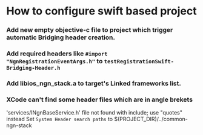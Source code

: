 #  How to configure swift based project

### Add new empty objective-c file to project which trigger automatic Bridging header creation.

### Add required headers like `#import "NgnRegistrationEventArgs.h"` to `testRegistrationSwift-Bridging-Header.h`

### Add libios_ngn_stack.a to target's Linked frameworks list.

### XCode can't find some header files which are in angle brekets 
'services/INgnBaseService.h' file not found with <angled> include; use "quotes" instead
Set `System Header search paths` to $(PROJECT_DIR)/../common-ngn-stack
